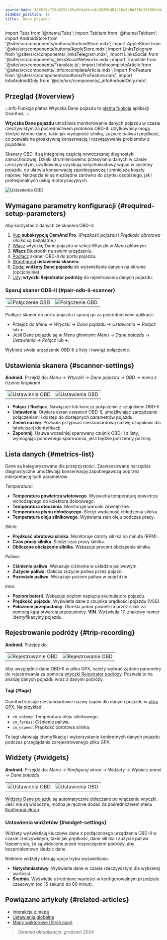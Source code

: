```yaml
---
source-hash: 3285f0c719a8255c35a044a6bccdc05206d01216a9c0d4f8c30f58b3a9122f36
sidebar_position: 16
title:  Dane pojazdu
---
```

import Tabs from '@theme/Tabs';
import TabItem from '@theme/TabItem';
import AndroidStore from '@site/src/components/buttons/AndroidStore.mdx';
import AppleStore from '@site/src/components/buttons/AppleStore.mdx';
import LinksTelegram from '@site/src/components/_linksTelegram.mdx';
import LinksSocial from '@site/src/components/_linksSocialNetworks.mdx';
import Translate from '@site/src/components/Translate.js';
import InfoIncompleteArticle from '@site/src/components/_infoIncompleteArticle.mdx';
import ProFeature from '@site/src/components/buttons/ProFeature.mdx';
import InfoAndroidOnly from '@site/src/components/_infoAndroidOnly.mdx';


<InfoIncompleteArticle/>

<InfoAndroidOnly/>

## Przegląd {#overview}

:::info Funkcja płatna
Wtyczka Dane pojazdu to [płatna funkcja](../purchases/index.md) aplikacji OsmAnd.
:::

**Wtyczka Dane pojazdu** umożliwia monitorowanie danych pojazdu w czasie rzeczywistym za pośrednictwem protokołu OBD-II. Użytkownicy mogą śledzić istotne dane, takie jak wydajność silnika, zużycie paliwa i prędkość, co pozwala na proaktywną konserwację i rozwiązywanie problemów z pojazdem.

Skanery OBD-II są integralną częścią nowoczesnej diagnostyki samochodowej. Dzięki strumieniowemu przesyłaniu danych w czasie rzeczywistym, użytkownicy uzyskują natychmiastowy wgląd w systemy pojazdu, co ułatwia konserwację zapobiegawczą i zmniejsza koszty napraw. Narzędzia te są niezbędne zarówno do użytku osobistego, jak i profesjonalnych usług motoryzacyjnych.

<Tabs groupId="operating-systems" queryString="operating-systems">

<TabItem value="android" label="Android">

![Ustawienia OBD](@site/static/img/plugins/obd/obd_overview_2.png)

</TabItem>

</Tabs>


## Wymagane parametry konfiguracji {#required-setup-parameters}

Aby korzystać z danych ze skanera OBD-II:

1. [Kup](../purchases/) **subskrypcję OsmAnd Pro**. (*Prędkość pojazdu* i *Prędkość obrotowa silnika* są bezpłatne.)
2. [Włącz](../plugins/index.md#enable--disable) wtyczkę Dane pojazdu w sekcji Wtyczki w *Menu głównym*.
3. **Włącz** Bluetooth na swoim urządzeniu.
4. [Podłącz](#pair-odb-ii-scanner) skaner OBD-II do portu pojazdu.
5. [Skonfiguruj](#scanner-settings) **ustawienia skanera**.
6. [Dodaj](#widgets) **widżety Dane pojazdu** do wyświetlania danych na ekranie (opcjonalnie).
7. [Użyj](#trip-recording) **wtyczki Rejestrator podróży** do rejestrowania danych pojazdu.


### Sparuj skaner ODB-II {#pair-odb-ii-scanner}

| | |
|--|--|
|![Połączenie OBD](@site/static/img/plugins/obd/obd_connect.png)|![Połączenie OBD](@site/static/img/plugins/obd/obd_connect_2.png)|

Podłącz skaner do portu pojazdu i sparuj go za pośrednictwem aplikacji:

- Przejdź do *Menu → Wtyczki → Dane pojazdu → Ustawienia → Połącz* lub **+**.
- Jeśli Dane pojazdu są w *Menu głównym*: *Menu → Dane pojazdu → Ustawienia → Połącz* lub **+**.

Wybierz swoje urządzenie OBD-II z listy i nawiąż połączenie.


## Ustawienia skanera {#scanner-settings}

**Android.** Przejdź do: *Menu → Wtyczki → Dane pojazdu → OBD → menu z trzema kropkami*

| | |
|--|--|
|![Ustawienia OBD](@site/static/img/plugins/obd/obd_settings.png)|![Ustawienia OBD](@site/static/img/plugins/obd/obd_settings_1.png)|

- **Połącz / Rozłącz**. Nawiązuje lub kończy połączenie z czujnikiem OBD-II.
- **Ustawienia**. Otwiera ekran ustawień OBD-II, umożliwiając zarządzanie połączeniami i dostęp do dostępnych parametrów pojazdu.
- **Zmień nazwę**. Pozwala przypisać niestandardową nazwę czujnikowi dla łatwiejszej identyfikacji.
- **Zapomnij**. Usuwa wcześniej sparowany czujnik OBD-II z listy, wymagając ponownego sparowania, jeśli będzie potrzebny później.


## Lista danych {#metrics-list}

Dane są kategoryzowane dla przejrzystości. Zaawansowane narzędzia diagnostyczne umożliwiają konserwację zapobiegawczą poprzez interpretację tych parametrów:

*Temperatura:*

- **Temperatura powietrza wlotowego**. Wyświetla temperaturę powietrza wchodzącego do kolektora dolotowego.
- **Temperatura otoczenia**. Monitoruje warunki zewnętrzne.
- **Temperatura płynu chłodzącego**. Śledzi wydajność chłodzenia silnika.
- **Temperatura oleju silnikowego**. Wyświetla stan oleju podczas pracy.

*Silnik:*

- **Prędkość obrotowa silnika**. Monitoruje obroty silnika na minutę (RPM).
- **Czas pracy silnika**. Śledzi czas pracy silnika.
- **Obliczone obciążenie silnika**. Wskazuje procent obciążenia silnika.

*Paliwo:*

- **Ciśnienie paliwa**. Wskazuje ciśnienie w układzie paliwowym.
- **Zużycie paliwa**. Oblicza zużycie paliwa przez pojazd.
- **Pozostałe paliwo**. Wskazuje poziom paliwa w pojeździe.

*Inne:*

- **Poziom baterii**. Wskazuje poziom napięcia akumulatora pojazdu.
- **Prędkość pojazdu**. Wyświetla dane z czujnika prędkości pojazdu (VSS).
- **Położenie przepustnicy**. Określa pobór powietrza przez silnik za pomocą kąta otwarcia przepustnicy.
**VIN**. Wyświetla 17-znakowy numer identyfikacyjny pojazdu.


## Rejestrowanie podróży {#trip-recording}

**Android**. Przejdź do: *<Translate android="true" ids="shared_string_menu,plugins_menu_group,record_plugin_name,shared_string_settings,data_settings,record_obd_data"/>*

| | |
|--|--|
|![Rejestrowanie OBD](@site/static/img/plugins/obd/obd_recording.png)| ![Rejestrowanie OBD](@site/static/img/plugins/obd/obd_recording_1.png)|

Aby uwzględnić dane OBD-II w pliku GPX, należy wybrać żądane parametry do rejestrowania za pomocą [wtyczki Rejestrator podróży](../plugins/trip-recording.md#recording-settings). Pozwala to na analizę danych pojazdu wraz z danymi podróży.

#### Tagi {#tags}

OsmAnd stosuje niestandardowe nazwy tagów dla danych pojazdu w [pliku GPX](../plugins/trip-recording.md#recorded-gpx-file). Na przykład:

- `vm_eotemp`: Temperatura oleju silnikowego.
- `vm_fpress`: Ciśnienie paliwa.
- `vm_espeed`: Prędkość obrotowa silnika.

Te tagi ułatwiają identyfikację i wykorzystanie konkretnych danych pojazdu podczas przeglądania zarejestrowanego pliku GPX.


## Widżety {#widgets}

**Android.** Przejdź do: *Menu → Konfiguruj ekran → Widżety → Wybierz panel → Dane pojazdu*

| | |
|--|--|
|![Ustawienia OBD](@site/static/img/plugins/obd/obd_widget_1.png)| ![Ustawienia OBD](@site/static/img/plugins/obd/obd_widget.png)|

[Widżety Dane pojazdu](../widgets/info-widgets.md#vehicle-metrics-widgets) są automatycznie dołączane po włączeniu wtyczki. Jeśli nie są widoczne, można je ręcznie dodać za pośrednictwem menu [Konfiguruj ekran](../widgets/configure-screen.md).

### Ustawienia widżetów {#widget-settings}

Widżety wyświetlają kluczowe dane z podłączonego urządzenia OBD-II w czasie rzeczywistym, takie jak prędkość, dane silnika i zużycie paliwa. Upewnij się, że są widoczne przed rozpoczęciem podróży, aby bezproblemowo śledzić dane.

Niektóre widżety oferują opcje trybu wyświetlania:

- **Natychmiastowy**. Wyświetla dane w czasie rzeczywistym dla wybranej wartości.
- **Średnia**. Wyświetla uśrednione wartości w konfigurowalnym przedziale czasowym (od 15 sekund do 60 minut).


## Powiązane artykuły {#related-articles}

- [Interakcja z mapą](../../user/map/interact-with-map.md)
- [Ustawienia globalne](../../user/personal/global-settings.md)
- [Mapy wektorowe (Style map)](../../user/map/vector-maps.md)

> *Ostatnia aktualizacja: grudzień 2024*